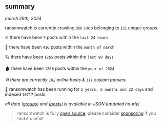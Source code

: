 
## summary
_march 29th, 2024_

ransomwatch is currently crawling `366` sites belonging to `181` unique groups

⏲ there have been `9` posts within the `last 24 hours`

🦈 there have been `416` posts within the `month of march`

🪐 there have been `1265` posts within the `last 90 days`

🏚 there have been `1260` posts within the `year of 2024`

_⚙️ there are currently `102` online hosts & `111` custom parsers._

🦕 ransomwatch has been running for `2 years, 6 months and 22 days` and indexed `10717` posts

_all data  [(groups)](http://ransomwhat.telemetry.ltd/groups) and [(posts)](http://ransomwhat.telemetry.ltd/posts) is available in JSON (updated hourly)_

> ransomwatch is fully [open source](https://github.com/joshhighet/ransomwatch#ransomwatch--). please consider [sponsoring](https://github.com/sponsors/joshhighet) if you find it useful!
